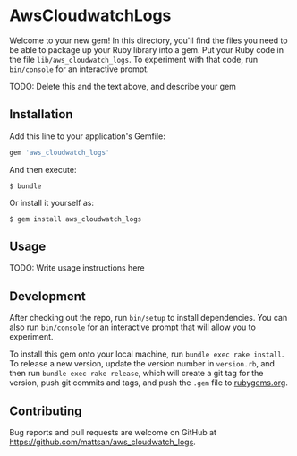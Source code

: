 # AwsCloudwatchLogs

Welcome to your new gem! In this directory, you'll find the files you need to be able to package up your Ruby library into a gem. Put your Ruby code in the file `lib/aws_cloudwatch_logs`. To experiment with that code, run `bin/console` for an interactive prompt.

TODO: Delete this and the text above, and describe your gem

## Installation

Add this line to your application's Gemfile:

```ruby
gem 'aws_cloudwatch_logs'
```

And then execute:

    $ bundle

Or install it yourself as:

    $ gem install aws_cloudwatch_logs

## Usage

TODO: Write usage instructions here

## Development

After checking out the repo, run `bin/setup` to install dependencies. You can also run `bin/console` for an interactive prompt that will allow you to experiment.

To install this gem onto your local machine, run `bundle exec rake install`. To release a new version, update the version number in `version.rb`, and then run `bundle exec rake release`, which will create a git tag for the version, push git commits and tags, and push the `.gem` file to [rubygems.org](https://rubygems.org).

## Contributing

Bug reports and pull requests are welcome on GitHub at https://github.com/mattsan/aws_cloudwatch_logs.
